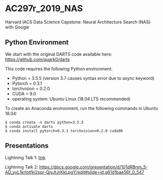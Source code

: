 # AC297r_2019_NAS
Harvard IACS Data Science Capstone: Neural Architecture Search (NAS) with Google

## Python Environment

We start with the original DARTS code available here: https://github.com/quark0/darts

This code requires the following Python environment:

* Python = 3.5.5 (version 3.7 causes syntax error due to async keyword)
* Pytorch = 0.3.1
* torchvision = 0.2.0
* CUDA = 9.0
* operating system: Ubuntu Linux (18.04 LTS recommended)

To create an Anaconda environment, run the following commands in Ubuntu 18.04:
```
$ conda create -n darts python=3.5.5
$ conda activate darts
$ conda install pytorch=0.3.1 torchvision=0.2.0 cuda90
```
## Presentations

Lightning Talk 1: [link](https://docs.google.com/presentation/d/e/2PACX-1vQ2CSXrC6_XlA7eqp5wvdu1_ysZBthoF0uy5pUgR56WguDSWM_7ye34qAEf71YOFTLxAHyNtRl4nt9P/pub?start=false&loop=false&delayms=30000)

Lightning Talk 2: https://docs.google.com/presentation/d/101dRBnm_5-AD_yxL1krIotfki2spr-QjvJtJrKkLpgY/edit#slide=id.g61d1bae56f_0_547

